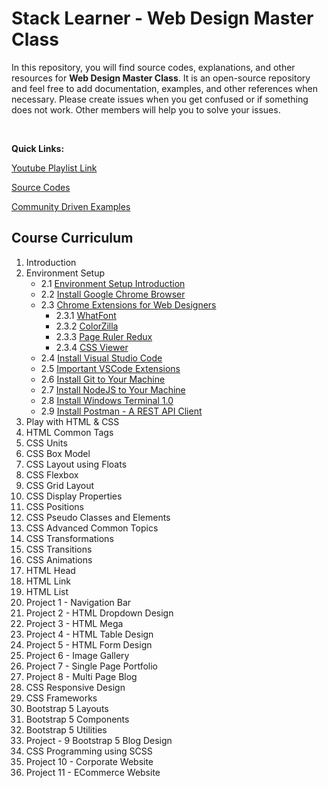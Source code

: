 # Stack Learner - Web Design Master Class

In this repository, you will find source codes, explanations, and other resources for **Web Design Master Class**. It is an open-source repository and feel free to add documentation, examples, and other references when necessary. Please create issues when you get confused or if something does not work. Other members will help you to solve your issues.

<br />

**Quick Links:**

[Youtube Playlist Link](https://www.youtube.com/playlist?list=PL_XxuZqN0xVBPhR5bjBIKyBjTo8pK99gN)

[Source Codes](https://github.com/mrhm-dev/web-design-master-class/tree/master/src)

[Community Driven Examples](https://github.com/mrhm-dev/web-design-master-class/tree/master/src)

## Course Curriculum

1. Introduction
2. Environment Setup
    - 2.1 [Environment Setup Introduction](https://www.youtube.com/watch?v=MR-gmUDhmcU)
    - 2.2 [Install Google Chrome Browser](https://www.youtube.com/watch?v=o6G5Guhh9Tw)
    - 2.3 [Chrome Extensions for Web Designers](https://www.youtube.com/watch?v=TTH0LNmRUYg)
        - 2.3.1 [WhatFont](https://chrome.google.com/webstore/detail/whatfont/jabopobgcpjmedljpbcaablpmlmfcogm)
        - 2.3.2 [ColorZilla](https://chrome.google.com/webstore/detail/colorzilla/bhlhnicpbhignbdhedgjhgdocnmhomnp)
        - 2.3.3 [Page Ruler Redux](https://chrome.google.com/webstore/detail/page-ruler-redux/giejhjebcalaheckengmchjekofhhmal)
        - 2.3.4 [CSS Viewer](https://chrome.google.com/webstore/detail/cssviewer/ggfgijbpiheegefliciemofobhmofgce)
    - 2.4 [Install Visual Studio Code ](https://www.youtube.com/watch?v=PhG4XkHawQ4)
    - 2.5 [Important VSCode Extensions](https://www.youtube.com/watch?v=MH5rzixj9OI)
    - 2.6 [Install Git to Your Machine](https://www.youtube.com/watch?v=_7jGXE17a-U)
    - 2.7 [Install NodeJS to Your Machine](https://www.youtube.com/watch?v=kCl3tVVvNlY)
    - 2.8 [Install Windows Terminal 1.0](https://www.youtube.com/watch?v=HtMXdGbwPFQ)
    - 2.9 [Install Postman - A REST API Client](https://www.youtube.com/watch?v=62lbTrdGk_A)
3. Play with HTML & CSS
4. HTML Common Tags
5. CSS Units
6. CSS Box Model
7. CSS Layout using Floats
8. CSS Flexbox
9. CSS Grid Layout
10. CSS Display Properties
11. CSS Positions
12. CSS Pseudo Classes and Elements
13. CSS Advanced Common Topics
14. CSS Transformations
15. CSS Transitions
16. CSS Animations
17. HTML Head
18. HTML Link
19. HTML List
20. Project 1 - Navigation Bar
21. Project 2 - HTML Dropdown Design
22. Project 3 - HTML Mega
23. Project 4 - HTML Table Design
24. Project 5 - HTML Form Design
25. Project 6 - Image Gallery
26. Project 7 - Single Page Portfolio
27. Project 8 - Multi Page Blog
28. CSS Responsive Design
29. CSS Frameworks
30. Bootstrap 5 Layouts
31. Bootstrap 5 Components
32. Bootstrap 5 Utilities
33. Project - 9 Bootstrap 5 Blog Design
34. CSS Programming using SCSS
35. Project 10 - Corporate Website
36. Project 11 - ECommerce Website
